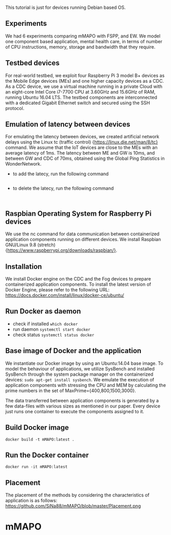This tutorial is just for devices running Debian based OS.


## Experiments

We had 6 experiments comparing mMAPO with FSPP, and EW. We model one component based application, mental health care, in terms of number of CPU instructions, memory, storage and bandwidth that they require.

## Testbed devices

For real-world testbed, we exploit four Raspberry Pi 3 model B+ devices as the Mobile Edge devices (MEs) and one higher capacity devices as a CDC.
As a CDC device, we use a virtual machine running in a private Cloud with an eight-core Intel Core i7-7700 CPU at 3.60GHz and 15.6GHz of RAM, running Ubuntu 16.04 LTS.
The testbed components are interconnected with a dedicated Gigabit Ethernet switch and secured using the SSH protocol.

## Emulation of latency between devices

For emulating the latency between devices, we created artificial network delays using the Linux tc (traffic control) {https://linux.die.net/man/8/tc} command.
We assume that the IoT devices are close to the MEs with an average latency of 1ms. The latency between ME and GW is 10ms, and between GW and CDC of 70ms, obtained using the Global Ping Statistics in WonderNetwork. 
* to add the latecy, run the following command
	```sudo tc qdisc add dev <Device-ID> root netem delay 70ms'''
* to delete the latecy, run the following command
	```sudo tc qdisc del dev <Device-ID> root netem delay 70ms'''


## Raspbian Operating System for Raspberry Pi devices

We use the nc command for data communication between containerized application components running on different devices.
We install Raspbian GNU/Linux 9.8 (stretch) {https://www.raspberrypi.org/downloads/raspbian/}.


## Installation

We install Docker engine on the CDC and the Fog devices to prepare containerized application components.
To install the latest version of Docker Engine, please refer to the following URL:
https://docs.docker.com/install/linux/docker-ce/ubuntu/

## Run Docker as daemon

* check if installed
    ```which docker```
* run daemon
    ```systemctl start docker```
* check status
    ```systemctl status docker```
    

## Base image of Docker and the application

We instantiate our Docker image by using an Ubuntu:14.04 base image.
To model the behaviour of applications, we utilize SysBench and installed SysBench through the system package manager on the containerized devices: ```sudo apt-get install sysbench```.
We emulate the execution of application components with stressing the CPU and MEM by calculating the prime numbers in the set of MaxPrime={400,800,1500,3000}.
 
The data transferred between application components is generated by a few data-files with various sizes as mentioned in our paper.
Every device just runs one container to execute the components assigned to it.

## Build Docker image
    docker build -t mMAPO:latest .
## Run the Docker container
    docker run -it mMAPO:latest


## Placement
The placement of the methods by considering the characteristics of application is as follows:
https://github.com/SiNa88/mMAPO/blob/master/Placement.png
# mMAPO
